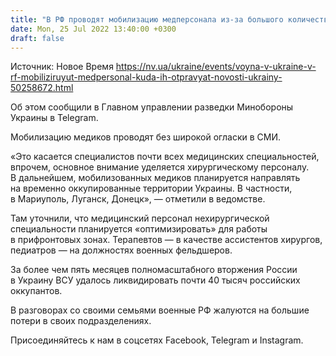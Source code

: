```yaml
---
title: "В РФ проводят мобилизацию медперсонала из-за большого количества раненых оккупантов в госпиталях — украинская разведка"
date: Mon, 25 Jul 2022 13:40:00 +0300
draft: false
---
```

Источник: Новое Время https://nv.ua/ukraine/events/voyna-v-ukraine-v-rf-mobiliziruyut-medpersonal-kuda-ih-otpravyat-novosti-ukrainy-50258672.html


 Об этом сообщили в Главном управлении разведки Минобороны Украины в Telegram.

Мобилизацию медиков проводят без широкой огласки в СМИ.

«Это касается специалистов почти всех медицинских специальностей, впрочем, основное внимание уделяется хирургическому персоналу. В дальнейшем, мобилизованных медиков планируется направлять на временно оккупированные территории Украины. В частности, в Мариуполь, Луганск, Донецк», — отметили в ведомстве.

Там уточнили, что медицинский персонал нехирургической специальности планируется «оптимизировать» для работы в прифронтовых зонах. Терапевтов — в качестве ассистентов хирургов, педиатров — на должностях военных фельдшеров.

За более чем пять месяцев полномасштабного вторжения России в Украину ВСУ удалось ликвидировать почти 40 тысяч российских оккупантов.

В разговорах со своими семьями военные РФ жалуются на большие потери в своих подразделениях.

Присоединяйтесь к нам в соцсетях Facebook, Telegram и Instagram.
